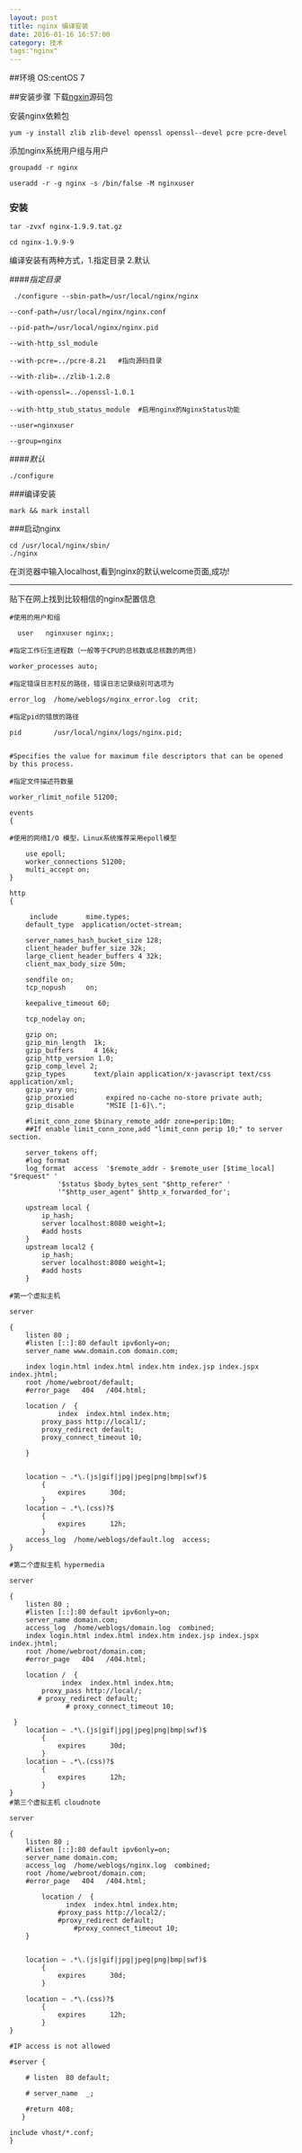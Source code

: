 ```yaml
---
layout: post
title: nginx 编译安装
date: 2016-01-16 16:57:00
category: 技术
tags:"nginx"
---
```

##环境
OS:centOS 7

##安装步骤
下载[ngxin](http://nginx.org/download/nginx-1.9.9.tar.gz)源码包

安装nginx依赖包

	yum -y install zlib zlib-devel openssl openssl--devel pcre pcre-devel

添加nginx系统用户组与用户

	groupadd -r nginx

	useradd -r -g nginx -s /bin/false -M nginxuser


### 安装
 
	tar -zvxf nginx-1.9.9.tat.gz

	cd nginx-1.9.9·9

编译安装有两种方式，1.指定目录 2.默认

####*指定目录*

	 ./configure --sbin-path=/usr/local/nginx/nginx 

	--conf-path=/usr/local/nginx/nginx.conf 

	--pid-path=/usr/local/nginx/nginx.pid 

	--with-http_ssl_module

	--with-pcre=../pcre-8.21   #指向源码目录

	--with-zlib=../zlib-1.2.8     

	--with-openssl=../openssl-1.0.1 

	--with-http_stub_status_module  #启用nginx的NginxStatus功能

	--user=nginxuser 

	--group=nginx

####*默认*

	./configure
	
###编译安装

	mark && mark install

###启动nginx

	cd /usr/local/nginx/sbin/
	./nginx

在浏览器中输入localhost,看到nginx的默认welcome页面,成功!

***
贴下在网上找到比较相信的nginx配置信息


	#使用的用户和组

	  user   nginxuser nginx;;

	#指定工作衍生进程数（一般等于CPU的总核数或总核数的两倍)

	worker_processes auto;
	
	#指定错误日志村反的路径，错误日志记录级别可选项为
	
	error_log  /home/weblogs/nginx_error.log  crit;
	
	#指定pid的错放的路径
	
	pid        /usr/local/nginx/logs/nginx.pid;


	#Specifies the value for maximum file descriptors that can be opened by this process.

	#指定文件描述符数量

	worker_rlimit_nofile 51200;

	events
	{
	
	#使用的网络I/O 模型，Linux系统推荐采用epoll模型

		use epoll;
		worker_connections 51200;
		multi_accept on;
	}

	http
	{
	     
	     include       mime.types;
		default_type  application/octet-stream;

		server_names_hash_bucket_size 128;
		client_header_buffer_size 32k;
		large_client_header_buffers 4 32k;
		client_max_body_size 50m;

		sendfile on;
		tcp_nopush     on;

		keepalive_timeout 60;

		tcp_nodelay on;

		gzip on;
		gzip_min_length  1k;
		gzip_buffers     4 16k;
		gzip_http_version 1.0;
		gzip_comp_level 2;
		gzip_types       text/plain application/x-javascript text/css application/xml;
		gzip_vary on;
		gzip_proxied        expired no-cache no-store private auth;
		gzip_disable        "MSIE [1-6]\.";

		#limit_conn_zone $binary_remote_addr zone=perip:10m;
		##If enable limit_conn_zone,add "limit_conn perip 10;" to server section.

		server_tokens off;
		#log format
		log_format  access  '$remote_addr - $remote_user [$time_local] "$request" '
        	    '$status $body_bytes_sent "$http_referer" '
             	'"$http_user_agent" $http_x_forwarded_for';
			 
		upstream local { 
			ip_hash;
			server localhost:8080 weight=1;
			#add hosts
		}
		upstream local2 { 
			ip_hash;
			server localhost:8080 weight=1;
			#add hosts
		} 

	#第一个虚拟主机

	server

	{
		listen 80 ;
		#listen [::]:80 default ipv6only=on;
		server_name www.domain.com domain.com;
		
		index login.html index.html index.htm index.jsp index.jspx index.jhtml;
		root /home/webroot/default;
		#error_page   404   /404.html;
	
		location /  {
          	 	index  index.html index.htm;
			proxy_pass http://local1/;
			proxy_redirect default;
			proxy_connect_timeout 10;
			
        }
	
		
		location ~ .*\.(js|gif|jpg|jpeg|png|bmp|swf)$
			{
				expires      30d;
			}
		location ~ .*\.(css)?$
			{
				expires      12h;
			}	
		access_log  /home/weblogs/default.log  access;
	}

	#第二个虚拟主机 hypermedia

	server

	{
		listen 80 ;
		#listen [::]:80 default ipv6only=on;
		server_name domain.com;
		access_log  /home/weblogs/domain.log  combined;
		index login.html index.html index.htm index.jsp index.jspx index.jhtml;
		root /home/webroot/domain.com;
		#error_page   404   /404.html;
	
		location /  {	
   	        	 index  index.html index.htm;
			proxy_pass http://local/;
 		   # proxy_redirect default;
      	          # proxy_connect_timeout 10;

     }
		location ~ .*\.(js|gif|jpg|jpeg|png|bmp|swf)$
			{
				expires      30d;
			}
		location ~ .*\.(css)?$
			{
				expires      12h;
			}	
	}
	#第三个虚拟主机 cloudnote

	server

	{
		listen 80 ;
		#listen [::]:80 default ipv6only=on;
		server_name domain.com;
		access_log  /home/weblogs/nginx.log  combined;
		root /home/webroot/domain.com;
		#error_page   404   /404.html;
	
			location /  {
        	  	  index  index.html index.htm;
			    #proxy_pass http://local2/;
			    #proxy_redirect default;
		      	    #proxy_connect_timeout 10;
        }


		location ~ .*\.(js|gif|jpg|jpeg|png|bmp|swf)$
			{
				expires      30d;
			}

		location ~ .*\.(css)?$
			{
				expires      12h;
			}
	}	
	
	#IP access is not allowed

	#server { 

		# listen  80 default;

		# server_name  _;

		#return 408;
	   }

	include vhost/*.conf;
	}









